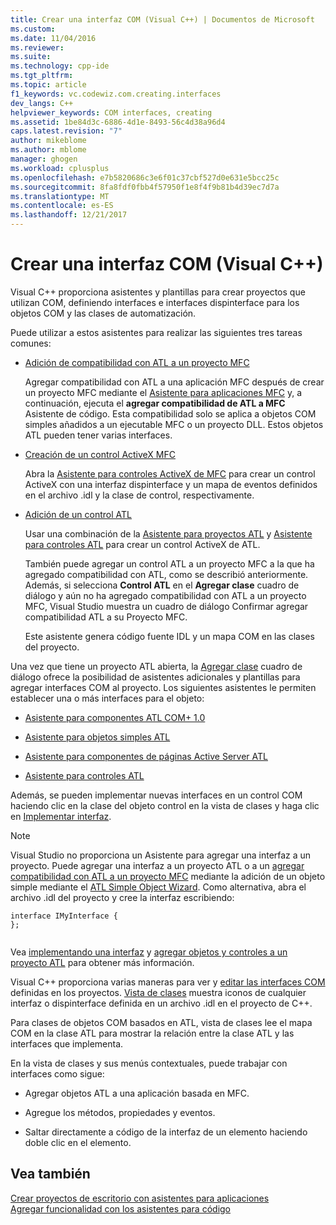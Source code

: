 ```yaml
---
title: Crear una interfaz COM (Visual C++) | Documentos de Microsoft
ms.custom: 
ms.date: 11/04/2016
ms.reviewer: 
ms.suite: 
ms.technology: cpp-ide
ms.tgt_pltfrm: 
ms.topic: article
f1_keywords: vc.codewiz.com.creating.interfaces
dev_langs: C++
helpviewer_keywords: COM interfaces, creating
ms.assetid: 1be84d3c-6886-4d1e-8493-56c4d38a96d4
caps.latest.revision: "7"
author: mikeblome
ms.author: mblome
manager: ghogen
ms.workload: cplusplus
ms.openlocfilehash: e7b5820686c3e6f01c37cbf527d0e631e5bcc25c
ms.sourcegitcommit: 8fa8fdf0fbb4f57950f1e8f4f9b81b4d39ec7d7a
ms.translationtype: MT
ms.contentlocale: es-ES
ms.lasthandoff: 12/21/2017
---
```

# <a name="creating-a-com-interface-visual-c"></a>Crear una interfaz COM (Visual C++)
Visual C++ proporciona asistentes y plantillas para crear proyectos que utilizan COM, definiendo interfaces e interfaces dispinterface para los objetos COM y las clases de automatización.  
  
 Puede utilizar a estos asistentes para realizar las siguientes tres tareas comunes:  
  
-   [Adición de compatibilidad con ATL a un proyecto MFC](../mfc/reference/adding-atl-support-to-your-mfc-project.md)  
  
     Agregar compatibilidad con ATL a una aplicación MFC después de crear un proyecto MFC mediante el [Asistente para aplicaciones MFC](../mfc/reference/mfc-application-wizard.md) y, a continuación, ejecuta el **agregar compatibilidad de ATL a MFC** Asistente de código. Esta compatibilidad solo se aplica a objetos COM simples añadidos a un ejecutable MFC o un proyecto DLL. Estos objetos ATL pueden tener varias interfaces.  
  
-   [Creación de un control ActiveX MFC](../mfc/reference/creating-an-mfc-activex-control.md)  
  
     Abra la [Asistente para controles ActiveX de MFC](../mfc/reference/mfc-activex-control-wizard.md) para crear un control ActiveX con una interfaz dispinterface y un mapa de eventos definidos en el archivo .idl y la clase de control, respectivamente.  
  
-   [Adición de un control ATL](../atl/reference/adding-an-atl-control.md)  
  
     Usar una combinación de la [Asistente para proyectos ATL](../atl/reference/atl-project-wizard.md) y [Asistente para controles ATL](../atl/reference/atl-control-wizard.md) para crear un control ActiveX de ATL.  
  
     También puede agregar un control ATL a un proyecto MFC a la que ha agregado compatibilidad con ATL, como se describió anteriormente. Además, si selecciona **Control ATL** en el **Agregar clase** cuadro de diálogo y aún no ha agregado compatibilidad con ATL a un proyecto MFC, Visual Studio muestra un cuadro de diálogo Confirmar agregar compatibilidad ATL a su Proyecto MFC.  
  
     Este asistente genera código fuente IDL y un mapa COM en las clases del proyecto.  
  
 Una vez que tiene un proyecto ATL abierta, la [Agregar clase](../ide/add-class-dialog-box.md) cuadro de diálogo ofrece la posibilidad de asistentes adicionales y plantillas para agregar interfaces COM al proyecto. Los siguientes asistentes le permiten establecer una o más interfaces para el objeto:  
  
-   [Asistente para componentes ATL COM+ 1.0](../atl/reference/atl-com-plus-1-0-component-wizard.md)  
  
-   [Asistente para objetos simples ATL](../atl/reference/atl-simple-object-wizard.md)  
  
-   [Asistente para componentes de páginas Active Server ATL](../atl/reference/atl-active-server-page-component-wizard.md)  
  
-   [Asistente para controles ATL](../atl/reference/atl-control-wizard.md)  
  
 Además, se pueden implementar nuevas interfaces en un control COM haciendo clic en la clase del objeto control en la vista de clases y haga clic en [Implementar interfaz](../ide/implement-interface-wizard.md).  
  
> [!NOTE]
>  Visual Studio no proporciona un Asistente para agregar una interfaz a un proyecto. Puede agregar una interfaz a un proyecto ATL o a un [agregar compatibilidad con ATL a un proyecto MFC](../mfc/reference/adding-atl-support-to-your-mfc-project.md) mediante la adición de un objeto simple mediante el [ATL Simple Object Wizard](../atl/reference/atl-simple-object-wizard.md). Como alternativa, abra el archivo .idl del proyecto y cree la interfaz escribiendo:  
  
```  
interface IMyInterface {  
};  
  
```  
  
 Vea [implementando una interfaz](../ide/implementing-an-interface-visual-cpp.md) y [agregar objetos y controles a un proyecto ATL](../atl/reference/adding-objects-and-controls-to-an-atl-project.md) para obtener más información.  
  
 Visual C++ proporciona varias maneras para ver y [editar las interfaces COM](../ide/editing-a-com-interface.md) definidas en los proyectos. [Vista de clases](http://msdn.microsoft.com/en-us/8d7430a9-3e33-454c-a9e1-a85e3d2db925) muestra iconos de cualquier interfaz o dispinterface definida en un archivo .idl en el proyecto de C++.  
  
 Para clases de objetos COM basados en ATL, vista de clases lee el mapa COM en la clase ATL para mostrar la relación entre la clase ATL y las interfaces que implementa.  
  
 En la vista de clases y sus menús contextuales, puede trabajar con interfaces como sigue:  
  
-   Agregar objetos ATL a una aplicación basada en MFC.  
  
-   Agregue los métodos, propiedades y eventos.  
  
-   Saltar directamente a código de la interfaz de un elemento haciendo doble clic en el elemento.  
  
## <a name="see-also"></a>Vea también  
 [Crear proyectos de escritorio con asistentes para aplicaciones](../ide/creating-desktop-projects-by-using-application-wizards.md)   
 [Agregar funcionalidad con los asistentes para código](../ide/adding-functionality-with-code-wizards-cpp.md)